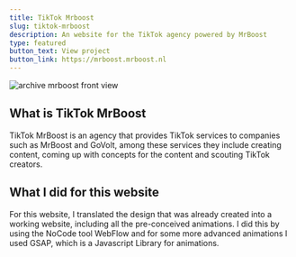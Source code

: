 ```yaml
---
title: TikTok Mrboost
slug: tiktok-mrboost
description: An website for the TikTok agency powered by MrBoost
type: featured
button_text: View project
button_link: https://mrboost.mrboost.nl
---
```

![archive mrboost front view](/assets/mrboost-tiktok.png)

## What is TikTok MrBoost
TikTok MrBoost is an agency that provides TikTok services to companies such as MrBoost and GoVolt, among these services they include creating content, coming up with concepts for the content and scouting TikTok creators.

## What I did for this website
For this website, I translated the design that was already created into a working website, including all the pre-conceived animations. I did this by using the NoCode tool WebFlow and for some more advanced animations I used GSAP, which is a Javascript Library for animations. 

